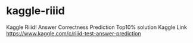 # kaggle-riiid
Kaggle Riiid! Answer Correctness Prediction Top10% solution
Kaggle Link https://www.kaggle.com/c/riiid-test-answer-prediction
